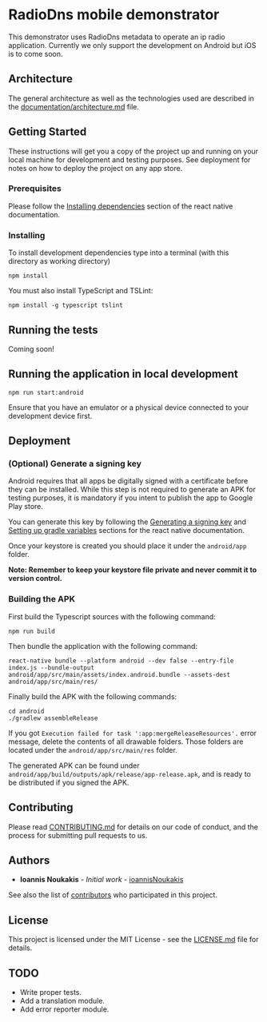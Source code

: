 # RadioDns mobile demonstrator

This demonstrator uses RadioDns metadata to operate an ip radio application. Currently we only support the development 
on Android but iOS is to come soon.

## Architecture
The general architecture as well as the technologies used are described in the [documentation/architecture.md](documentation/architecture.md) file.

## Getting Started

These instructions will get you a copy of the project up and running on your local machine for development and testing
purposes. See deployment for notes on how to deploy the project on any app store.

### Prerequisites

Please follow the [Installing dependencies](https://facebook.github.io/react-native/docs/getting-started#installing-dependencies-1)
section of the react native documentation.

### Installing

To install development dependencies type into a terminal (with this directory as working directory)

    npm install

You must also install TypeScript and TSLint:

    npm install -g typescript tslint

## Running the tests

Coming soon!

## Running the application in local development

    npm run start:android
    
Ensure that you have an emulator or a physical device connected to your development device first.

## Deployment
### (Optional) Generate a signing key
Android requires that all apps be digitally signed with a certificate before they can be installed.
While this step is not required to generate an APK for testing purposes, it is mandatory if you intent to publish the app
to Google Play store.

You can generate this key by following the
[Generating a signing key](https://facebook.github.io/react-native/docs/signed-apk-android#generating-a-signing-key)
and [Setting up gradle variables](https://facebook.github.io/react-native/docs/signed-apk-android#setting-up-gradle-variables)
sections for the react native documentation.

Once your keystore is created you should place it under the `android/app` folder.

**Note: Remember to keep your keystore file private and never commit it to version control.**

### Building the APK

First build the Typescript sources with the following command:

    npm run build

Then bundle the application with the following command:

    react-native bundle --platform android --dev false --entry-file index.js --bundle-output android/app/src/main/assets/index.android.bundle --assets-dest android/app/src/main/res/

Finally build the APK with the following commands:

    cd android
    ./gradlew assembleRelease
    
If you got `Execution failed for task ':app:mergeReleaseResources'.` error message, delete the contents of all drawable folders.
Those folders are located under the `android/app/src/main/res` folder.
    
The generated APK can be found under `android/app/build/outputs/apk/release/app-release.apk`, and is ready to be distributed if you 
signed the APK.
    
## Contributing

Please read [CONTRIBUTING.md](CONTRIBUTING.md) for details on our code of
conduct, and the process for submitting pull requests to us.

## Authors

* **Ioannis Noukakis** - *Initial work* - [ioannisNoukakis](https://github.com/ioannisNoukakis)

See also the list of [contributors](https://github.com/ioannisNoukakis/radiodns_react_native_demo/contributors)
who participated in this project.

## License

This project is licensed under the MIT License - see the [LICENSE.md](LICENSE.md) file for details.

## TODO
- Write proper tests.
- Add a translation module.
- Add error reporter module.
